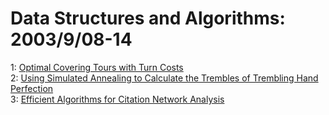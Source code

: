 # Data Structures and Algorithms: 2003/9/08-14  
1: [Optimal Covering Tours with Turn Costs](https://doi.org/10.48550/arXiv.cs/0309014)  
2: [Using Simulated Annealing to Calculate the Trembles of Trembling Hand  Perfection](https://doi.org/10.48550/arXiv.cs/0309016)  
3: [Efficient Algorithms for Citation Network Analysis](https://doi.org/10.48550/arXiv.cs/0309023)  